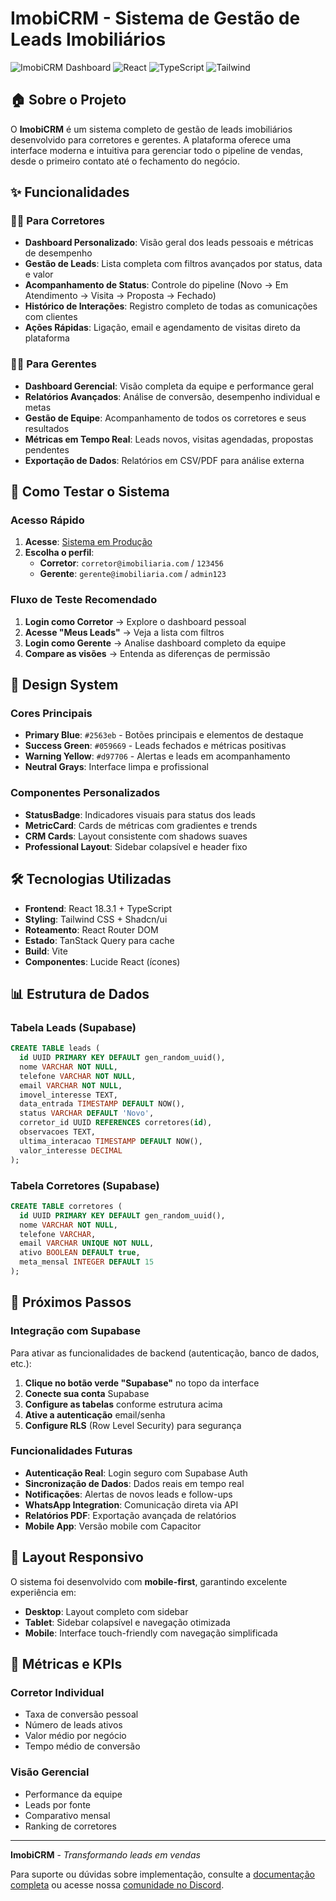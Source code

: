 # ImobiCRM - Sistema de Gestão de Leads Imobiliários

![ImobiCRM Dashboard](https://img.shields.io/badge/Status-Funcionando-brightgreen)
![React](https://img.shields.io/badge/React-18.3.1-blue)
![TypeScript](https://img.shields.io/badge/TypeScript-Enabled-blue)
![Tailwind](https://img.shields.io/badge/Tailwind-CSS-06B6D4)

## 🏠 Sobre o Projeto

O **ImobiCRM** é um sistema completo de gestão de leads imobiliários desenvolvido para corretores e gerentes. A plataforma oferece uma interface moderna e intuitiva para gerenciar todo o pipeline de vendas, desde o primeiro contato até o fechamento do negócio.

## ✨ Funcionalidades

### 👨‍💼 Para Corretores
- **Dashboard Personalizado**: Visão geral dos leads pessoais e métricas de desempenho
- **Gestão de Leads**: Lista completa com filtros avançados por status, data e valor
- **Acompanhamento de Status**: Controle do pipeline (Novo → Em Atendimento → Visita → Proposta → Fechado)
- **Histórico de Interações**: Registro completo de todas as comunicações com clientes
- **Ações Rápidas**: Ligação, email e agendamento de visitas direto da plataforma

### 👩‍💻 Para Gerentes
- **Dashboard Gerencial**: Visão completa da equipe e performance geral
- **Relatórios Avançados**: Análise de conversão, desempenho individual e metas
- **Gestão de Equipe**: Acompanhamento de todos os corretores e seus resultados
- **Métricas em Tempo Real**: Leads novos, visitas agendadas, propostas pendentes
- **Exportação de Dados**: Relatórios em CSV/PDF para análise externa

## 🚀 Como Testar o Sistema

### Acesso Rápido
1. **Acesse**: [Sistema em Produção](https://57131ba4-55d0-40ac-9ef9-0810af33f4b3.lovableproject.com)
2. **Escolha o perfil**:
   - **Corretor**: `corretor@imobiliaria.com` / `123456`
   - **Gerente**: `gerente@imobiliaria.com` / `admin123`

### Fluxo de Teste Recomendado
1. **Login como Corretor** → Explore o dashboard pessoal
2. **Acesse "Meus Leads"** → Veja a lista com filtros
3. **Login como Gerente** → Analise dashboard completo da equipe
4. **Compare as visões** → Entenda as diferenças de permissão

## 🎨 Design System

### Cores Principais
- **Primary Blue**: `#2563eb` - Botões principais e elementos de destaque
- **Success Green**: `#059669` - Leads fechados e métricas positivas
- **Warning Yellow**: `#d97706` - Alertas e leads em acompanhamento
- **Neutral Grays**: Interface limpa e profissional

### Componentes Personalizados
- **StatusBadge**: Indicadores visuais para status dos leads
- **MetricCard**: Cards de métricas com gradientes e trends
- **CRM Cards**: Layout consistente com shadows suaves
- **Professional Layout**: Sidebar colapsível e header fixo

## 🛠️ Tecnologias Utilizadas

- **Frontend**: React 18.3.1 + TypeScript
- **Styling**: Tailwind CSS + Shadcn/ui
- **Roteamento**: React Router DOM
- **Estado**: TanStack Query para cache
- **Build**: Vite
- **Componentes**: Lucide React (ícones)

## 📊 Estrutura de Dados

### Tabela Leads (Supabase)
```sql
CREATE TABLE leads (
  id UUID PRIMARY KEY DEFAULT gen_random_uuid(),
  nome VARCHAR NOT NULL,
  telefone VARCHAR NOT NULL,
  email VARCHAR NOT NULL,
  imovel_interesse TEXT,
  data_entrada TIMESTAMP DEFAULT NOW(),
  status VARCHAR DEFAULT 'Novo',
  corretor_id UUID REFERENCES corretores(id),
  observacoes TEXT,
  ultima_interacao TIMESTAMP DEFAULT NOW(),
  valor_interesse DECIMAL
);
```

### Tabela Corretores (Supabase)
```sql
CREATE TABLE corretores (
  id UUID PRIMARY KEY DEFAULT gen_random_uuid(),
  nome VARCHAR NOT NULL,
  telefone VARCHAR,
  email VARCHAR UNIQUE NOT NULL,
  ativo BOOLEAN DEFAULT true,
  meta_mensal INTEGER DEFAULT 15
);
```

## 🔗 Próximos Passos

### Integração com Supabase
Para ativar as funcionalidades de backend (autenticação, banco de dados, etc.):

1. **Clique no botão verde "Supabase"** no topo da interface
2. **Conecte sua conta** Supabase
3. **Configure as tabelas** conforme estrutura acima
4. **Ative a autenticação** email/senha
5. **Configure RLS** (Row Level Security) para segurança

### Funcionalidades Futuras
- **Autenticação Real**: Login seguro com Supabase Auth
- **Sincronização de Dados**: Dados reais em tempo real
- **Notificações**: Alertas de novos leads e follow-ups
- **WhatsApp Integration**: Comunicação direta via API
- **Relatórios PDF**: Exportação avançada de relatórios
- **Mobile App**: Versão mobile com Capacitor

## 📱 Layout Responsivo

O sistema foi desenvolvido com **mobile-first**, garantindo excelente experiência em:
- **Desktop**: Layout completo com sidebar
- **Tablet**: Sidebar colapsível e navegação otimizada  
- **Mobile**: Interface touch-friendly com navegação simplificada

## 🎯 Métricas e KPIs

### Corretor Individual
- Taxa de conversão pessoal
- Número de leads ativos
- Valor médio por negócio
- Tempo médio de conversão

### Visão Gerencial
- Performance da equipe
- Leads por fonte
- Comparativo mensal
- Ranking de corretores

---

**ImobiCRM** - *Transformando leads em vendas*

Para suporte ou dúvidas sobre implementação, consulte a [documentação completa](https://docs.lovable.dev/) ou acesse nossa [comunidade no Discord](https://discord.com/channels/1119885301872070706/1280461670979993613).